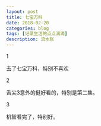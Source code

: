 ```yaml
---
layout: post
title: 七宝万科
date: 2018-02-20
categories: blog
tags: [记录生活的点点滴滴]
description: 流水账
---
```


1 

去了七宝万科，特别不喜欢

2

舌尖3意外的挺好看的，特别是第二集。

3

机智看完了，特别好。
















